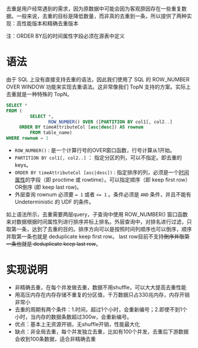 去重是用户经常遇到的需求，因为原数据中可能会因为客观原因存在一些重复数据。一般来说，去重的目标是降低数量，而非真的去重到一条，所以提供了两种实现：高性能版本和精确去重版本

注：ORDER BY后的时间属性字段必须在源表中定义

# 语法

由于 SQL 上没有直接支持去重的语法，因此我们使用了 SQL 的 ROW_NUMBER OVER WINDOW 功能来实现去重语法。这非常像我们 TopN 支持的方案。实际上去重就是一种特殊的 TopN。

```sql
SELECT *
FROM (
         SELECT *,
                ROW_NUMBER() OVER ([PARTITION BY col1[, col2..]
     ORDER BY timeAttributeCol [asc|desc]) AS rownum
         FROM table_name)
WHERE rownum = 1
```

- `ROW_NUMBER()` : 是一个计算行号的OVER窗口函数，行号计算从1开始。
- `PARTITION BY col1[, col2..]`  ： 指定分区的列，可以不指定。即去重的 keys。
- `ORDER BY timeAttributeCol [asc|desc])` : 指定排序的列，必须是一个[时间属性](https://yuque.antfin-inc.com/rtcompute/doc/sql-time-attribute)的字段（即 proctime 或 rowtime）。可以指定顺序（即 keep first row）OR倒序 (即 keep last row)。
- 外层查询 rownum 必须要 `= 1` 或者 `<= 1` 。条件必须是 `AND` 条件，并且不能有 Undeterministic 的 UDF 的条件。

如上语法所示，去重需要两层query，子查询中使用 ROW_NUMBER() 窗口函数来对数据根据时间属性列进行排序并标上排名。外层查询中，对排名进行过滤，只取第一条，达到了去重的目的。排序方向可以是按照时间列顺序也可以倒序，顺序并取第一条也就是 deduplicate keep first row。 last row目前不支持~~倒序并取第一条也就是 deduplicate keep last row~~。

# 实现说明

- 非精确去重，在每个并发做去重，数据不用shuffle，可以大大提高去重性能
- 用高压内存在内存存储不重复的分区值，千万数据只占330兆内存，内存开销非常小
- 去重的周期有两个条件：1.时间，超过1个小时，会重新编号；2.即使不到1个小时，当内存的数据条数超过300w，会重新编号。
- 优点：基本上无资源开销，无shuffle开销，性能最大化
- 缺点：非全局去重，每个并发独立去重，比如有100个并发，去重后下游数据会收到100条数据，适合非精确去重



